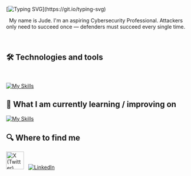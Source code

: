 

[![Typing SVG](https://readme-typing-svg.herokuapp.com?font=Press+Start+2P&size=25&duration=4000&pause=1000&color=F7DF1E&center=true&vCenter=true&width=900&lines=Bonjour;Hola;Ciao;Ni+hao;Konnichiwa;Annyeonghaseyo;Namaste;Hello%2C+World!;Hello%2C+World!)](https://git.io/typing-svg)

&nbsp;
My name is Jude. I'm an aspiring Cybersecurity Professional. Attackers only need to succeed once — defenders must succeed every single time.

&nbsp;

## 🛠 Technologies and tools

&nbsp;

<a name="learning-now"></a>

[![My Skills](https://skillicons.dev/icons?i=java,javascript,html,css,php,vscode,python)](#technologies-and-tools)

<a name="learning-next"></a>

## 📖  What I am currently learning / improving on

[![My Skills](https://skillicons.dev/icons?i=linux,aws,bash,powershell)](#learning-now)

## 🔍  Where to find me

[<img src="https://cdn.jsdelivr.net/gh/devicons/devicon/icons/twitter/twitter-original.svg" width="48" height="48" alt="X (Twitter)" />](https://x.com/casipongjude)
&nbsp;
[![LinkedIn](https://skillicons.dev/icons?i=linkedin)](https://www.linkedin.com/in/judecasipong)
